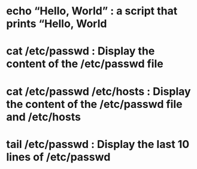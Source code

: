 # echo “Hello, World” : a script that prints “Hello, World
# cat /etc/passwd : Display the content of the /etc/passwd file
# cat /etc/passwd /etc/hosts : Display the content of the /etc/passwd file and /etc/hosts
# tail /etc/passwd : Display the last 10 lines of /etc/passwd
